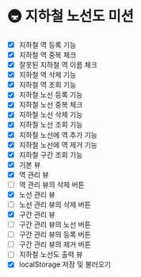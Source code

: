 # 🚇 지하철 노선도 미션
- [x] 지하철 역 등록 기능
- [x] 지하철 역 중복 체크
- [x] 잘못된 지하철 역 이름 체크
- [x] 지하철 역 삭제 기능
- [x] 지하철 역 조회 기능
- [x] 지하철 노선 등록 기능
- [x] 지하철 노선 중복 체크
- [x] 지하철 노선 삭제 기능
- [x] 지하철 노선 조회 기능
- [x] 지하철 노선에 역 추가 기능
- [x] 지하철 노선에 역 제거 기능
- [x] 지하철 구간 조회 기능
- [x] 기본 뷰
- [x] 역 관리 뷰
- [ ] 역 관리 뷰의 삭제 버튼
- [x] 노선 관리 뷰
- [ ] 노선 관리 뷰의 삭제 버튼
- [x] 구간 관리 뷰
- [ ] 구간 관리 뷰의 노선 버튼
- [ ] 구간 관리 뷰의 등록 버튼
- [ ] 구간 관리 뷰의 제거 버튼
- [ ] 지하철 노선도 출력 뷰
- [x] localStorage 저장 및 불러오기
